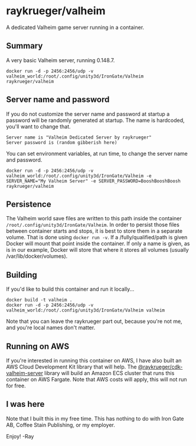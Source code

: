 # raykrueger/valheim

A dedicated Valheim game server running in a container.

## Summary

A very basic Valheim server, running 0.148.7.

```
docker run -d -p 2456:2456/udp -v valheim_world:/root/.config/unity3d/IronGate/Valheim raykrueger/valheim
```

## Server name and password

If you do not customize the server name and password at startup a password
will be randomly generated at startup. The name is hardcoded, you'll want to
change that.

```
Server name is "Valheim Dedicated Server by raykrueger"
Server password is (random gibberish here)
```

You can set environment variables, at run time, to change the server name and
password.

```
docker run -d -p 2456:2456/udp -v valheim_world:/root/.config/unity3d/IronGate/Valheim -e SERVER_NAME="My Valheim Server" -e SERVER_PASSWORD=BooshBooshBoosh raykrueger/valheim
```

## Persistence

The Valheim world save files are written to this path inside the container
`/root/.config/unity3d/IronGate/Valheim`. In order to persist those files
between container starts and stops, it is best to store them in a separate
volume. That is done using `docker run -v`. If a /fully/qualified/path is
given Docker will mount that point inside the container. If only a name is
given, as is in our example, Docker will store that where it stores all
volumes (usually /var/lib/docker/volumes).

## Building

If you'd like to build this container and run it locally...

```
docker build -t valheim .
docker run -d -p 2456:2456/udp -v valheim_world:/root/.config/unity3d/IronGate/Valheim valheim
```

Note that you can leave the raykrueger part out, because you're not me, and you're local names don't matter.

## Running on AWS

If you're interested in running this container on AWS, I have also built an
AWS Cloud Development Kit library that will help. The
[@raykrueger/cdk-valheim-server](https://github.com/raykrueger/cdk-valheim-server)
library will build an Amazon ECS cluster that runs this container on AWS
Fargate. Note that AWS costs will apply, this will not run for free.

## I was here

Note that I built this in my free time. This has nothing to do with Iron Gate AB, Coffee Stain Publishing, or my employer.

Enjoy!
-Ray
